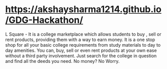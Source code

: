 # https://akshaysharma1214.github.io/GDG-Hackathon/
L Square - It is a college marketplace which allows students to buy , sell or rent products, providing them with a way to earn money. It is a one stop shop for all your basic college  requirements from study materials to day to day amenities. You can, buy, sell or even rent products at your own ease without a third party involvement. Just search for the college in question and find all the deeds you need.
No money? No Worry.

